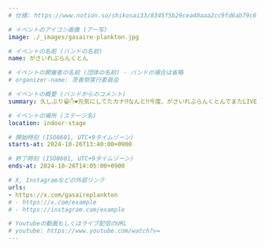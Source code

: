 ```yaml
---
# 仕様: https://www.notion.so/shikosai33/8345f5b29cea40aaa2cc9fd6ab79c6a6?pvs=4#9ae1134163bc41fca64fb5161acf4e19

# イベントのアイコン画像 (アー写)
image: ./_images/gasaire-plankton.jpg

# イベントの名前 (バンドの名前)
name: がさいれぷらんくとん

# イベントの開催者の名前 (団体の名前) - バンドの場合は省略
# organizer-name: 茨香祭実行委員会

# イベントの概要 (バンドからのコメント)
summary: 久しぶり😁✋❤元気にしてたカナ⁉️なんと‼️今度、がさいれぷらんくとんでまたLIVE🕺✨をします😊ﾓﾁﾛﾝ、みんな見に来てくれるヨネ❓来てくれないとﾁｮｯﾄ怒っちゃうかも、、、(｀･д･)σ メッ！冗談、冗談(笑)😀☺️❤みんなで沢山盛り上がろうね❤

# イベントの場所 (ステージ名)
location: indoor-stage

# 開始時刻 (ISO8601, UTC+9タイムゾーン)
starts-at: 2024-10-26T13:40:00+0900

# 終了時刻 (ISO8601, UTC+9タイムゾーン)
ends-at: 2024-10-26T14:05:00+0900

# X, Instagramなどの外部リンク
urls:
- https://x.com/gasaireplankton
# - https://x.com/example
# - https://instagram.com/example

# Youtubeの動画もしくはライブ配信のURL
# youtube: https://www.youtube.com/watch?v=
---
```

